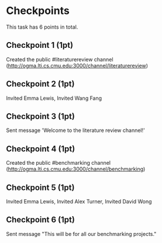 # Checkpoints

This task has 6 points in total.


## Checkpoint 1 (1pt)

Created the public #literaturereview channel (http://ogma.lti.cs.cmu.edu:3000/channel/literaturereview)

## Checkpoint 2 (1pt)

Invited Emma Lewis, Invited Wang Fang

## Checkpoint 3 (1pt)

Sent message 'Welcome to the literature review channel!'

## Checkpoint 4 (1pt)

Created the public #benchmarking channel (http://ogma.lti.cs.cmu.edu:3000/channel/benchmarking) 

## Checkpoint 5 (1pt)

Invited Emma Lewis, Invited Alex Turner, Invited David Wong

## Checkpoint 6 (1pt)

Sent message "This will be for all our benchmarking projects."





